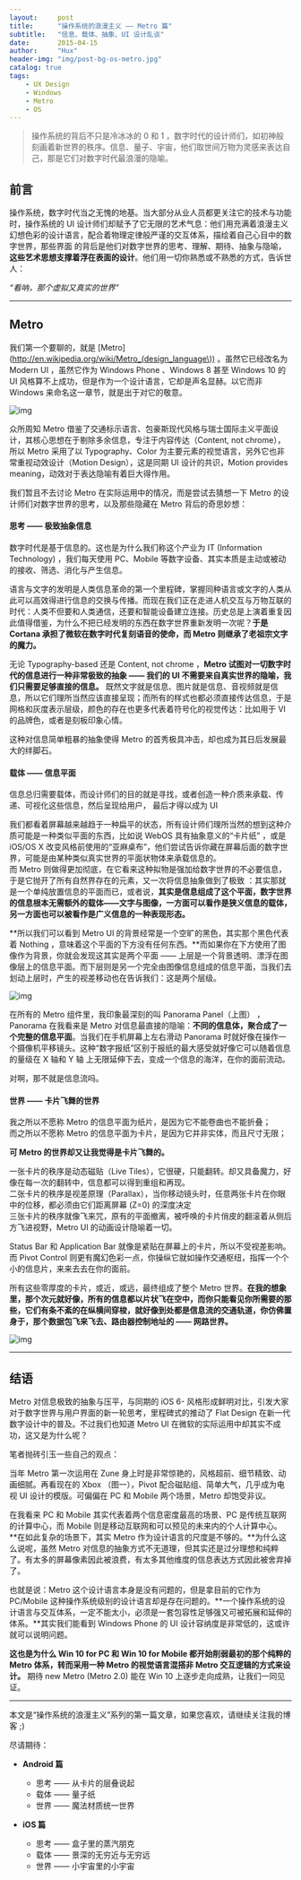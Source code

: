 ```yaml
---
layout:     post
title:      "操作系统的浪漫主义 —— Metro 篇"
subtitle:   "信息、载体、抽象、UI 设计乱谈"
date:       2015-04-15
author:     "Hux"
header-img: "img/post-bg-os-metro.jpg"
catalog: true
tags:
    - UX Design
    - Windows
    - Metro
    - OS
---
```



> 操作系统的背后不只是冷冰冰的 0 和 1 ，数字时代的设计师们，如初神般刻画着新世界的秩序。信息、量子、宇宙，他们取世间万物为灵感来表达自己，那是它们对数字时代最浪漫的隐喻。

## 前言

操作系统，数字时代当之无愧的地基。当大部分从业人员都更关注它的技术与功能时，操作系统的 UI 设计师们却赋予了它无限的艺术气息：他们用充满着浪漫主义幻想色彩的设计语言，配合着物理定律般严谨的交互体系，描绘着自己心目中的数字世界，那些界面 的背后是他们对数字世界的思考、理解、期待、抽象与隐喻，**这些艺术思想支撑着浮在表面的设计**。他们用一切你熟悉或不熟悉的方式，告诉世人：  

*“看呐，那个虚拟又真实的世界”*


---

## Metro 

我们第一个要聊的，就是 [Metro](http://en.wikipedia.org/wiki/Metro_(design_language\)) 。虽然它已经改名为 Modern UI ，虽然它作为 Windows Phone 、Windows 8 甚至 Windows 10 的 UI 风格算不上成功，但是作为一个设计语言，它却是声名显赫。以它而非 Windows 来命名这一章节，就是出于对它的敬意。

![img](/img/in-post/post-metro-ui.jpg)

众所周知 Metro 借鉴了交通标示语言、包豪斯现代风格与瑞士国际主义平面设计，其核心思想在于剔除多余信息，专注于内容传达（Content, not chrome），所以 Metro 采用了以 Typography、Color 为主要元素的视觉语言，另外它也非常重视动效设计（Motion Design），这是同期 UI 设计的共识，Motion provides meaning，动效对于表达隐喻有着巨大得作用。

我们暂且不去讨论 Metro 在实际运用中的情况，而是尝试去猜想一下 Metro 的设计师们对数字世界的思考，以及那些隐藏在 Metro 背后的奇思妙想：

#### 思考 —— 极致抽象信息

数字时代是基于信息的。这也是为什么我们称这个产业为 IT (Information Technology) ，我们每天使用 PC、Mobile 等数字设备、其实本质是主动或被动的接收、筛选、消化与产生信息。

语言与文字的发明是人类信息革命的第一个里程碑，掌握同种语言或文字的人类从此可以高效得进行信息的交换与传播。而现在我们正在走进人机交互与万物互联的时代：人类不但要和人类通信，还要和智能设备建立连接。历史总是上演着重复因此值得借鉴，为什么不把已经发明的东西在数字世界重新发明一次呢？**于是 Cortana 承担了微软在数字时代复刻语音的使命，而 Metro 则继承了老祖宗文字的魔力。**

无论 Typography-based 还是 Content, not chrome ，**Metro 试图对一切数字时代的信息进行一种非常极致的抽象 —— 我们的 UI 不需要来自真实世界的隐喻，我们只需要足够直接的信息。** 既然文字就是信息、图片就是信息、音视频就是信息，所以它们理所当然应该直接呈现；而所有的样式也都必须直接传达信息，于是网格和灰度表示层级，颜色的存在也更多代表着符号化的视觉传达：比如用于 VI 的品牌色，或者是刻板印象心情。

这种对信息简单粗暴的抽象使得 Metro 的首秀极具冲击，却也成为其日后发展最大的绊脚石。


#### 载体 —— 信息平面

信息总归需要载体，而设计师们的目的就是寻找，或者创造一种介质来承载、传递、可视化这些信息，然后呈现给用户， 最后才得以成为 UI 

我们都看着屏幕越来越趋于一种扁平的状态，所有设计师们理所当然的想到这种介质可能是一种类似平面的东西，比如说 WebOS 具有抽象意义的“卡片纸” ，或是 iOS/OS X 改变风格前使用的“亚麻桌布”，他们尝试告诉你藏在屏幕后面的数字世界，可能是由某种类似真实世界的平面状物体来承载信息的。  
而 Metro 则做得更加彻底，在它看来这种拟物是强加给数字世界的不必要信息，于是它抛开了所有自然界存在的元素，又一次将信息抽象做到了极致 ：其实那就是一个单纯放置信息的平面而已，或者说，**其实是信息组成了这个平面，数字世界的信息根本无需额外的载体——文字与图像，一方面可以看作是狭义信息的载体，另一方面也可以被看作是广义信息的一种表现形态。**

**所以我们可以看到 Metro UI 的背景经常是一个空旷的黑色，其实那个黑色代表着 Nothing ，意味着这个平面的下方没有任何东西。**而如果你在下方使用了图像作为背景，你就会发现这其实是两个平面 —— 上层是一个背景透明、漂浮在图像层上的信息平面。而下层则是另一个完全由图像信息组成的信息平面，当我们去划动上层时，产生的视差移动也在告诉我们：这是两个层级。

![img](/img/in-post/post-metro-panorama.jpg)

在所有的 Metro 组件里，我印象最深刻的叫 Panorama Panel（上图） ，Panorama 在我看来是 Metro 对信息最直接的隐喻：**不同的信息体，聚合成了一个完整的信息平面**。当我们在手机屏幕上左右滑动 Panorama 时就好像在操作一个摄像机平移镜头。这种“数字报纸”区别于报纸的最大感受就好像它可以随着信息的量级在 X 轴和 Y 轴 上无限延伸下去，变成一个信息的海洋，在你的面前流动。

对啊，那不就是信息流吗。


#### 世界 —— 卡片飞舞的世界 

我之所以不愿称 Metro 的信息平面为纸片，是因为它不能卷曲也不能折叠；  
而之所以不愿称 Metro 的信息平面为卡片，是因为它并非实体，而且尺寸无限；

**可 Metro 的世界却又让我觉得是卡片飞舞的。**

一张卡片的秩序是动态磁贴（Live Tiles），它很硬，只能翻转。却又具备魔力，好像在每一次的翻转中，信息都可以得到重组和再现。  
二张卡片的秩序是视差原理（Parallax），当你移动镜头时，任意两张卡片在你眼中的位移，都必须由它们距离屏幕 (Z=0) 的深度决定  
三张卡片的秩序就像飞来咒，原有的平面撤离，被呼唤的卡片俏皮的翻滚着从侧后方飞进视野，Metro UI 的动画设计隐喻着一切。

Status Bar 和 Application Bar 就像是紧贴在屏幕上的卡片，所以不受视差影响。而 Pivot Control 则更有魔幻色彩一点，你操纵它就如操作交通枢纽，指挥一个个小的信息片，来来去去在你的面前。

所有这些零厚度的卡片，或近，或远，最终组成了整个 Metro 世界。**在我的想象里，那个次元就好像，所有的信息都以片状飞在空中，而你只能看见你所需要的那些，它们有条不紊的在纵横间穿梭，就好像到处都是信息流的交通轨道，你仿佛置身于，那个数据包飞来飞去、路由器控制地址的 —— 网路世界。**


![img](/img/in-post/post-metro-real.jpg)


---

## 结语

Metro 对信息极致的抽象与压平，与同期的 iOS 6- 风格形成鲜明对比，引发大家对于数字世界与用户界面的新一轮思考，里程碑式的推动了 Flat Design 在新一代数字设计中的普及。不过我们也知道 Metro UI 在微软的实际运用中却其实不成功，这又是为什么呢？

笔者抛砖引玉一些自己的观点：  

当年 Metro 第一次运用在 Zune 身上时是非常惊艳的，风格超前、细节精致、动画细腻。再看现在的 Xbox （图一），Pivot 配合磁贴组、简单大气，几乎成为电视 UI 设计的模版。可偏偏在 PC 和 Mobile 两个场景，Metro 却饱受非议。

在我看来 PC 和 Mobile 其实代表着两个信息密度最高的场景、PC 是传统互联网的计算中心，而 Mobile 则是移动互联网和可以预见的未来内的个人计算中心。
**在如此复杂的场景下，其实 Metro 作为设计语言的尺度是不够的。**为什么这么说呢，虽然 Metro 对信息的抽象方式不无道理，但其实还是过分理想和纯粹了。有太多的屏幕像素因此被浪费，有太多其他维度的信息表达方式因此被舍弃掉了。

也就是说：Metro 这个设计语言本身是没有问题的，但是拿目前的它作为 PC/Mobile 这种操作系统级别的设计语言却是存在问题的。**一个操作系统的设计语言与交互体系，一定不能太小，必须是一套包容性足够强又可被拓展和延伸的体系。**其实我们能看到 Windows Phone 的 UI 设计容纳度是非常低的，这或许就可以说明问题。

**这也是为什么 Win 10 for PC 和 Win 10 for Mobile 都开始削弱最初的那个纯粹的 Metro 体系，转而采用一种 Metro 的视觉语言混搭非 Metro 交互逻辑的方式来设计。**
期待 new Metro (Metro 2.0) 能在 Win 10 上逐步走向成熟，让我们一同见证。

---

本文是“操作系统的浪漫主义”系列的第一篇文章，如果您喜欢，请继续关注我的博客 ;)
 
尽请期待：

* **Android 篇**
	* 思考 —— 从卡片的层叠说起
	* 载体 —— 量子纸
	* 世界 —— 魔法材质统一世界
	
* **iOS 篇**
	- 思考 —— 盒子里的蒸汽朋克
	- 载体 —— 景深的无穷近与无穷远
	- 世界 —— 小宇宙里的小宇宙


